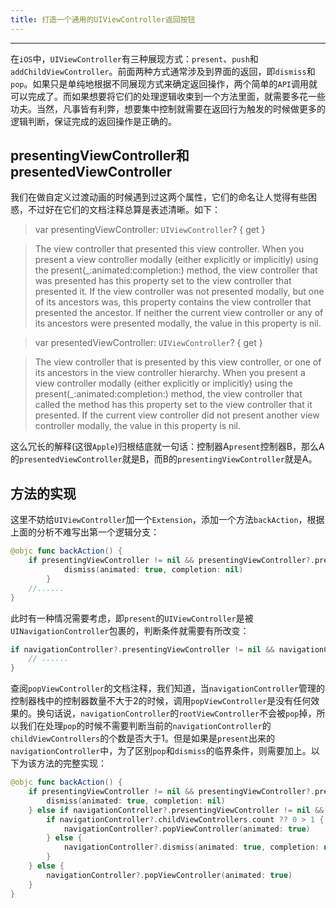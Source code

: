 ```yaml
---
title: 打造一个通用的UIViewController返回按钮
---
```


---
在`iOS`中，`UIViewController`有三种展现方式：`present`、`push`和`addChildViewController`。前面两种方式通常涉及到界面的返回，即`dismiss`和`pop`。如果只是单纯地根据不同展现方式来确定返回操作，两个简单的`API`调用就可以完成了。而如果想要将它们的处理逻辑收束到一个方法里面，就需要多花一些功夫。当然，凡事皆有利弊，想要集中控制就需要在返回行为触发的时候做更多的逻辑判断，保证完成的返回操作是正确的。
<!-- more -->
## presentingViewController和presentedViewController
我们在做自定义过渡动画的时候遇到过这两个属性，它们的命名让人觉得有些困惑，不过好在它们的文档注释总算是表述清晰。如下：
> var presentingViewController: `UIViewController`? { get }
	
>The view controller that presented this view controller.
When you present a view controller modally (either explicitly or implicitly) using the present(_:animated:completion:) method, the view controller that was presented has this property set to the view controller that presented it. If the view controller was not presented modally, but one of its ancestors was, this property contains the view controller that presented the ancestor. If neither the current view controller or any of its ancestors were presented modally, the value in this property is nil.

> var presentedViewController: `UIViewController`? { get }
	
> The view controller that is presented by this view controller, or one of its ancestors in the view controller hierarchy.
When you present a view controller modally (either explicitly or implicitly) using the present(_:animated:completion:) method, the view controller that called the method has this property set to the view controller that it presented. If the current view controller did not present another view controller modally, the value in this property is nil.

这么冗长的解释(这很`Apple`)归根结底就一句话：控制器A`present`控制器B，那么A的`presentedViewController`就是B，而B的`presentingViewController`就是A。

## 方法的实现
这里不妨给`UIViewController`加一个`Extension`，添加一个方法`backAction`，根据上面的分析不难写出第一个逻辑分支：
```Swift
@objc func backAction() {
	if presentingViewController != nil && presentingViewController?.presentedViewController == self {
	        dismiss(animated: true, completion: nil)
	    }
	//......
}
```
此时有一种情况需要考虑，即`present`的`UIViewController`是被`UINavigationController`包裹的，判断条件就需要有所改变：
```Swift
if navigationController?.presentingViewController != nil && navigationController?.presentingViewController?.presentedViewController == navigationController {
	// ......
}
```
查阅`popViewController`的文档注释，我们知道，当`navigationController`管理的控制器栈中的控制器数量不大于2的时候，调用`popViewController`是没有任何效果的。换句话说，`navigationController`的`rootViewController`不会被`pop`掉，所以我们在处理`pop`的时候不需要判断当前的`navigationController`的`childViewControllers`的个数是否大于1。但是如果是`present`出来的`navigationController`中，为了区别`pop`和`dismiss`的临界条件，则需要加上。以下为该方法的完整实现：
```Swift
@objc func backAction() {
    if presentingViewController != nil && presentingViewController?.presentedViewController == self {
        dismiss(animated: true, completion: nil)
    } else if navigationController?.presentingViewController != nil && navigationController?.presentingViewController?.presentedViewController == navigationController {
        if navigationController?.childViewControllers.count ?? 0 > 1 {
            navigationController?.popViewController(animated: true)
        } else {
            navigationController?.dismiss(animated: true, completion: nil)
        }
    } else {
        navigationController?.popViewController(animated: true)
    }
}
```

